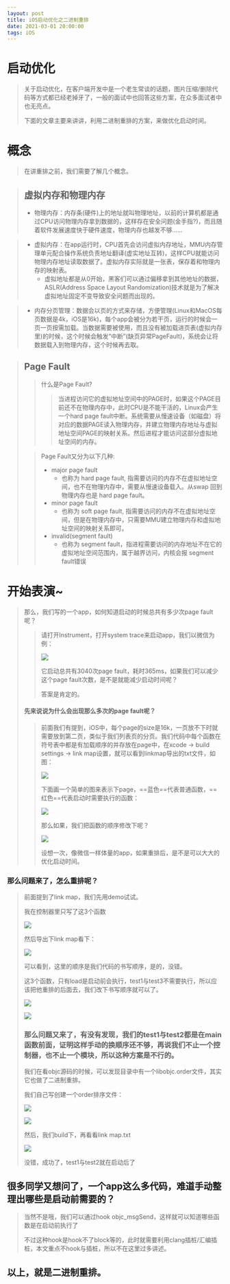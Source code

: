 ```yaml
---
layout: post
title: iOS启动优化之二进制重排
date: 2021-03-01 20:00:00
tags: iOS
---
```


# 启动优化

> 关于启动优化，在客户端开发中是一个老生常谈的话题，图片压缩/删除代码等方式都已经老掉牙了，一般的面试中也回答这些方案，在众多面试者中也无亮点。
> 
> 下面的文章主要来讲讲，利用二进制重排的方案，来做优化启动时间。
>

# 概念
> 在讲重排之前，我们需要了解几个概念。

> ## 虚拟内存和物理内存
> - 物理内存：内存条(硬件)上的地址就叫物理地址，以前的计算机都是通过CPU访问物理内存拿到数据的，这样存在安全问题(金手指?)，而且随着软件发展速度快于硬件速度，物理内存也越发不够......

> - 虚拟内存：在app运行时，CPU首先会访问虚拟内存地址，MMU内存管理单元配合操作系统负责地址翻译(虚实地址互转)，这样CPU就能访问物理内存地址读取数据了。虚拟内存实际就是一张表，保存着和物理内存的映射表。
>   - 虚拟地址都是从0开始，黑客们可以通过偏移拿到其他地址的数据，ASLR(Address Space Layout Randomization)技术就是为了解决虚拟地址固定不变导致安全问题而出现的。

> - 内存分页管理：数据会以页的方式来存储，方便管理(Linux和MacOS每页数据是4k，iOS是16k)，每个app会被分为若干页，运行的时候会一页一页按需加载。当数据需要被使用，而且没有被加载进页表(虚拟内存里)的时候，这个时候会触发“中断”(缺页异常PageFault)，系统会让将数据载入到物理内存，这个时候再去取。

> ## Page Fault
>> 什么是Page Fault?
>>> 当进程访问它的虚拟地址空间中的PAGE时，如果这个PAGE目前还不在物理内存中，此时CPU是不能干活的，Linux会产生一个hard page fault中断。系统需要从慢速设备（如磁盘）将对应的数据PAGE读入物理内存，并建立物理内存地址与虚拟地址空间PAGE的映射关系。然后进程才能访问这部分虚拟地址空间的内存。
>
>> Page Fault又分为以下几种:
>> - major page fault
>>   - 也称为 hard page fault, 指需要访问的内存不在虚拟地址空间，也不在物理内存中，需要从慢速设备载入。从swap 回到物理内存也是 hard page fault。
>> - minor page fault
>>   - 也称为 soft page fault, 指需要访问的内存不在虚拟地址空间，但是在物理内存中，只需要MMU建立物理内存和虚拟地址空间的映射关系即可。
>> - invalid(segment fault)
>>   - 也称为 segment fault，指进程需要访问的内存地址不在它的虚拟地址空间范围内，属于越界访问，内核会报 segment fault错误
 
# 开始表演~
> 那么，我们写的一个app，如何知道启动的时候总共有多少次page fault呢？
>> 请打开Instrument，打开system trace来启动app，我们以微信为例：
>> 
>> ![](http://pic.blog.jinxuebin.cn/20210226142328_xH7w9h_WX20210226-142314.jpeg)
>> 
>> 它启动总共有3040次page fault，耗时365ms，如果我们可以减少这个page fault次数，是不是就能减少启动时间呢？
>> 
>> 答案是肯定的。
>> 
> #### 先来说说为什么会出现那么多次的page fault呢？
>> 前面我们有提到，iOS中，每个page的size是16k，一页放不下时就需要放到第二页，类似于我们列表页的分页。我们代码中每个函数在符号表中都是有加载顺序的并存放在page中，在xcode -> build settings -> link map设置，就可以看到linkmap导出的txt文件，如图：
>>
>> ![](http://pic.blog.jinxuebin.cn/20210226143335_jfA54j_WX20210226-143318.jpeg)
>> 
>>下面画一个简单的图来表示下page，==蓝色==代表普通函数，==红色==代表启动时需要执行的函数：
>> 
>> ![](http://pic.blog.jinxuebin.cn/20210226143846_OjclMn_Screenshot.jpeg)
>>
>> 那么如果，我们把函数的顺序修改下呢？
>> 
>> ![](http://pic.blog.jinxuebin.cn/20210226144136_5DcgZQ_Screenshot.jpeg)
>> 
>> 设想一次，像微信一样体量的app，如果重排后，是不是可以大大的优化启动时间。
>> 

### 那么问题来了，怎么重排呢？
> 前面提到了link map，我们先用demo试试。
>
> 我在控制器里只写了这3个函数
>
> ![](http://pic.blog.jinxuebin.cn/20210226145055_zq3bvx_Screenshot.jpeg)
>
> 然后导出下link map看下：
>
> ![](http://pic.blog.jinxuebin.cn/20210226145040_umwstj_Screenshot.jpeg)
>
> 可以看到，这里的顺序是我们代码的书写顺序，是的，没错。
>
> 这3个函数，只有load是启动前会执行，test1与test3不需要执行，所以应该把他重排的后面去，我们改下书写顺序就可以了。
>
> ![](http://pic.blog.jinxuebin.cn/20210226145238_MR9b1p_Screenshot.jpeg)
>
> ![](http://pic.blog.jinxuebin.cn/20210226145259_NcaBEL_Screenshot.jpeg)
>
> ### 那么问题又来了，有没有发现，我们的test1与test2都是在main函数前面，证明这样手动的换顺序还不够，再说我们不止一个控制器，也不止一个模块，所以这种方案是不行的。
>
> 我们在看objc源码的时候，可以发现目录中有一个libobjc.order文件，其实它也做了二进制重排。
>
> 我们自己写创建一个order排序文件：
>
> ![](http://pic.blog.jinxuebin.cn/20210226150118_ThsHsD_Screenshot.jpeg)
>
> ![](http://pic.blog.jinxuebin.cn/20210226150321_72pT6U_Screenshot.jpeg)
>
> 然后，我们build下，再看看link map.txt
>
> ![](http://pic.blog.jinxuebin.cn/20210226150409_waN9Cx_Screenshot.jpeg)
>
> 没错，成功了，test1与test2就在启动后了
>

## 很多同学又想问了，一个app这么多代码，难道手动整理出哪些是启动前需要的？
>
> 当然不是哦，我们可以通过hook objc_msgSend，这样就可以知道哪些函数是在启动前执行了
> 
> 不过这种hook是hook不了block等的，此时就需要利用clang插桩/汇编插桩，本文重点不hook与插桩，所以不在这里过多讲述。
>
## 以上，就是二进制重排。
